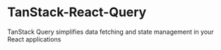 # TanStack-React-Query
TanStack Query simplifies data fetching and state management in your React applications
